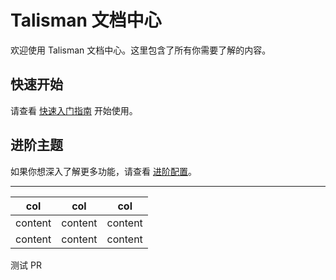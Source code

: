 # Talisman 文档中心

欢迎使用 Talisman 文档中心。这里包含了所有你需要了解的内容。

## 快速开始

请查看 [快速入门指南](getting-started/quick-start.md) 开始使用。

## 进阶主题

如果你想深入了解更多功能，请查看 [进阶配置](advanced/configuration.md)。

---
| col | col | col |
| - | - | - |
| content | content | content |
| content | content | content |

测试 PR


